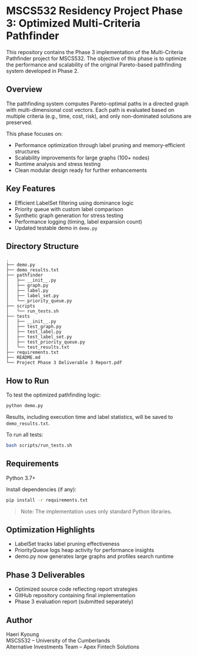 # MSCS532 Residency Project Phase 3: Optimized Multi-Criteria Pathfinder

This repository contains the Phase 3 implementation of the Multi-Criteria Pathfinder project for MSCS532. The objective of this phase is to optimize the performance and scalability of the original Pareto-based pathfinding system developed in Phase 2.

## Overview

The pathfinding system computes Pareto-optimal paths in a directed graph with multi-dimensional cost vectors. Each path is evaluated based on multiple criteria (e.g., time, cost, risk), and only non-dominated solutions are preserved.

This phase focuses on:
- Performance optimization through label pruning and memory-efficient structures
- Scalability improvements for large graphs (100+ nodes)
- Runtime analysis and stress testing
- Clean modular design ready for further enhancements

## Key Features

- Efficient LabelSet filtering using dominance logic
- Priority queue with custom label comparison
- Synthetic graph generation for stress testing
- Performance logging (timing, label expansion count)
- Updated testable demo in `demo.py`

## Directory Structure

```
.
├── demo.py
├── demo_results.txt
├── pathfinder
│   ├── __init__.py
│   ├── graph.py
│   ├── label.py
│   ├── label_set.py
│   └── priority_queue.py
├── scripts
│   └── run_tests.sh
├── tests
│   ├── __init__.py
│   ├── test_graph.py
│   ├── test_label.py
│   ├── test_label_set.py
│   ├── test_priority_queue.py
│   └── test_results.txt
├── requirements.txt
├── README.md
└── Project Phase 3 Deliverable 3 Report.pdf
```

## How to Run

To test the optimized pathfinding logic:

```bash
python demo.py
```

Results, including execution time and label statistics, will be saved to `demo_results.txt`.

To run all tests:
```bash
bash scripts/run_tests.sh
```

## Requirements

Python 3.7+

Install dependencies (if any):

```bash
pip install -r requirements.txt
```

> Note: The implementation uses only standard Python libraries.

## Optimization Highlights

- LabelSet tracks label pruning effectiveness
- PriorityQueue logs heap activity for performance insights
- demo.py now generates large graphs and profiles search runtime

## Phase 3 Deliverables

- Optimized source code reflecting report strategies
- GitHub repository containing final implementation
- Phase 3 evaluation report (submitted separately)

## Author

Haeri Kyoung  
MSCS532 – University of the Cumberlands  
Alternative Investments Team – Apex Fintech Solutions
